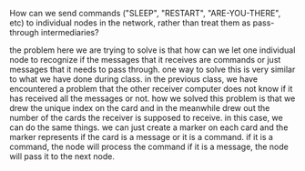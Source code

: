 How can we send commands ("SLEEP", "RESTART", "ARE-YOU-THERE", etc) to individual nodes in the network, 
rather than treat them as pass-through intermediaries?

the problem here we are trying to solve is that how can we let one individual node to recognize
if the messages that it receives are commands or just messages that it needs to pass through. one way to
solve this is very similar to what we have done during class. in the previous class, we have encountered a
problem that the other receiver computer does not know if it has received all the messages or not. how we solved
this problem is that we drew the unique index on the card and in the meanwhile drew out the number of the cards
the receiver is supposed to receive. in this case, we can do the same things. we can just create a marker on each card
and the marker represents if the card is a message or it is a command. if it is a command, the node will process the command
if it is a message, the node will pass it to the next node.